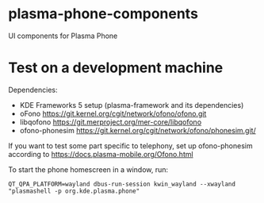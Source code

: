 plasma-phone-components
=======================

UI components for Plasma Phone

Test on a development machine
=======================

Dependencies:
* KDE Frameworks 5 setup (plasma-framework and its dependencies)
* oFono https://git.kernel.org/cgit/network/ofono/ofono.git
* libqofono https://git.merproject.org/mer-core/libqofono
* ofono-phonesim https://git.kernel.org/cgit/network/ofono/phonesim.git/

If you want to test some part specific to telephony, set up ofono-phonesim according to https://docs.plasma-mobile.org/Ofono.html

To start the phone homescreen in a window, run:
```
QT_QPA_PLATFORM=wayland dbus-run-session kwin_wayland --xwayland "plasmashell -p org.kde.plasma.phone"
```
